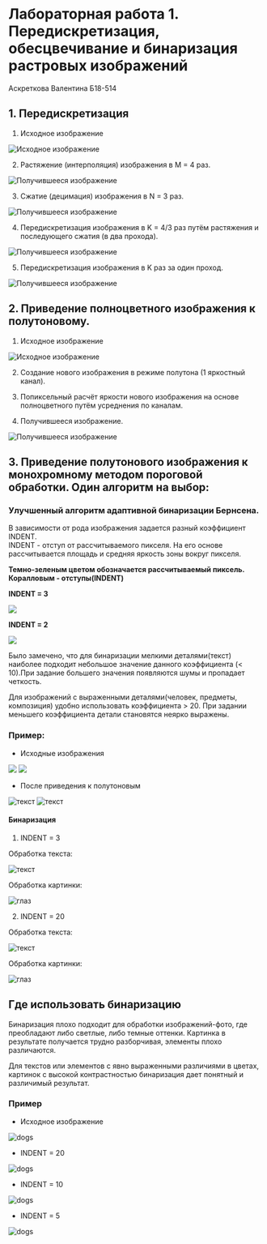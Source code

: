 # Лабораторная работа 1. Передискретизация, обесцвечивание и бинаризация растровых изображений
Аскреткова Валентина Б18-514

## 1. Передискретизация
1) Исходное изображение
   
![Исходное изображение](images/eye.jpg)
   
2) Растяжение (интерполяция) изображения в M = 4 раз.

![Получившееся изображение](result_images/sampling/img_up.png)
   
3) Сжатие (децимация) изображения в N = 3 раз.   
   
![Получившееся изображение](result_images/sampling/img_down.png)
   
4) Передискретизация изображения в K = 4/3 раз путём растяжения и
последующего сжатия (в два прохода).
   
![Получившееся изображение](result_images/sampling/img_samp_two.png)
   
5) Передискретизация изображения в K раз за один проход.  
   
![Получившееся изображение](result_images/sampling/img_samp_one.png)
   
## 2. Приведение полноцветного изображения к полутоновому.
1) Исходное изображение
   
![Исходное изображение](images/cat.jpg)
   
2) Создание нового изображения в режиме полутона (1 яркостный канал).
   
3) Попиксельный расчёт яркости нового изображения на основе полноцветного
путём усреднения по каналам.
   
4) Получившееся изображение.
   
![Получившееся изображение](result_images/img_s.png)

## 3. Приведение полутонового изображения к монохромному методом пороговой обработки. Один алгоритм на выбор:

### Улучшенный алгоритм адаптивной бинаризации Бернсена.

В зависимости от рода изображения задается разный коэффициент INDENT.  
INDENT - отступ от рассчитываемого пикселя. На его основе рассчитывается площадь и средняя яркость зоны вокруг пикселя.    

**Темно-зеленым цветом обозначается рассчитываемый пиксель.
Коралловым - отступы(INDENT)**   

**INDENT = 3**

![](images/exm_indent.png)

**INDENT = 2**  

![](images/exm_indent_2.png)

Было замечено, что для бинаризации мелкими деталями(текст) наиболее подходит небольшое значение данного коэффициента (< 10).При задание большего значения
появляются шумы и пропадает четкость.
  
Для изображений с выраженными деталями(человек, предметы, композиция) удобно использовать коэффициента > 20. При задании меньшего коэффициента
детали становятся неярко выражены.

### Пример:
 - Исходные изображения

![](images/text.jpg)
![](images/eye.jpg)

 - После приведения к полутоновым
   
![текст](result_images/text_s.png)
![текст](result_images/eye_s.png)


#### Бинаризация 

1) INDENT = 3 

Обработка текста: 
   
   ![текст](result_images/binary_images/text_indent_3.png)


Обработка картинки:

   ![глаз](result_images/binary_images/eye_indent_3.png)

2) INDENT = 20 


Обработка текста: 

   ![текст](result_images/binary_images/text_indent_20.png)


Обработка картинки:

   ![глаз](result_images/binary_images/eye_indent_20.png)

## Где использовать бинаризацию
Бинаризация плохо подходит для обработки изображений-фото, где преобладают либо светлые, либо темные оттенки. Картинка 
в результате получается трудно разборчивая, элементы плохо различаются.

Для текстов или элементов с явно выраженными различиями в цветах, картинок с высокой контрастностью бинаризация дает понятный и различимый результат.

### Пример 
 - Исходное изображение

![dogs](images/dogs.jpg)

- INDENT = 20

![dogs](result_images/binary_images/dogs_indent_20.png)

- INDENT = 10

![dogs](result_images/binary_images/dogs_indent_10.png)

- INDENT = 5

![dogs](result_images/binary_images/dogs_indent_5.png)
